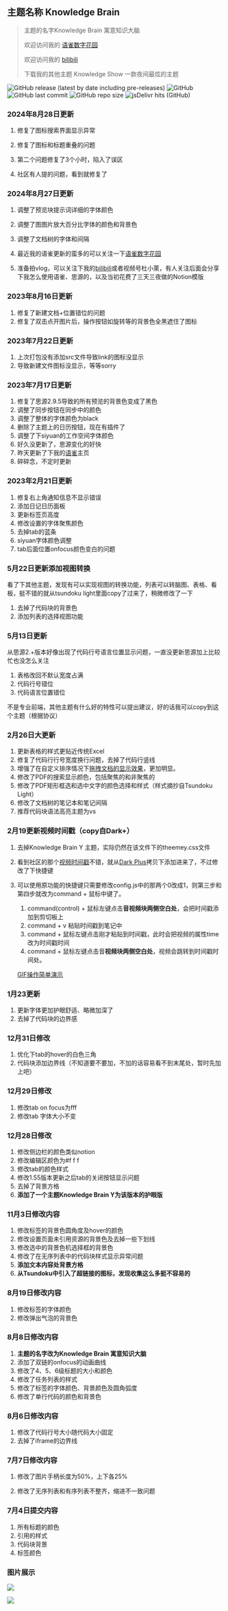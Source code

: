 ##  主题名称 Knowledge Brain

> 主题的名字Knowledge Brain 寓意知识大脑
> 
> 欢迎访问我的 [语雀数字花园](https://www.yuque.com/lanedu)
>
> 欢迎访问我的 [bilibili](https://space.bilibili.com/85894775)
>
> 
> 下载我的其他主题 Knowledge Show 一款夜间最炫的主题


![GitHub release (latest by date including pre-releases)](https://img.shields.io/github/release/lanedu/Knowledge-Brain?include_prereleases)
![GitHub](https://img.shields.io/github/license/lanedu/Knowledge-Brain)
![GitHub last commit](https://img.shields.io/github/last-commit/lanedu/Knowledge-Brain)
![GitHub repo size](https://img.shields.io/github/repo-size/lanedu/Knowledge-Brain)
![jsDelivr hits (GitHub)](https://img.shields.io/jsdelivr/gh/hy/lanedu/Knowledge-Brain?label=hits)

### 2024年8月28日更新

1. 修复了图标搜索界面显示异常

2. 修复了图标和标题重叠的问题

3. 第二个问题修复了3个小时，陷入了误区

4. 社区有人提的问题，看到就修复了
### 2024年8月27日更新

1. 调整了预览块提示词详细的字体颜色

2. 调整了图图片放大百分比字体的颜色和背景色

3. 调整了文档树的字体和间隔

4. 最近我的语雀更新的蛮多的可以关注一下[语雀数字花园](https://www.yuque.com/lanedu)
5. 准备拍vlog，可以关注下我的[bilibili](https://space.bilibili.com/85894775)或者视频号杜小萊，有人关注后面会分享下我怎么使用语雀、思源的，以及当初花费了三天三夜做的Notion模版


### 2023年8月16日更新
1. 修复了新建文档+位置错位的问题
2. 修复了双击点开图片后，操作按钮如旋转等的背景色全黑遮住了图标

### 2023年7月22日更新
1. 上次打包没有添加src文件导致link的图标没显示
2. 导致新建文件图标没显示，等等sorry

### 2023年7月17日更新
1. 修复了思源2.9.5导致的所有预览的背景色变成了黑色
2.   调整了同步按钮在同步中的颜色
3.   调整了整体的字体颜色为black
4.   删除了主题上的日历按钮，现在有插件了
5.   调整了下siyuan的工作空间字体颜色
6.   好久没更新了，思源变化的好快
7.   昨天更新了下我的[语雀](https://www.yuque.com/lanedu)主页
8.   碎碎念，不定时更新


### 2023年2月21日更新
1. 修复右上角通知信息不显示错误
1. 添加日记日历面板
2.   更新标签页高度
3.   修改设置的字体聚焦颜色
4. 去掉tab的蓝条
5.   siyuan字体颜色调整
6.   tab后面位置onfocus颜色变白的问题
### 5月22日更新添加视图转换

看了下其他主题，发现有可以实现视图的转换功能，列表可以转脑图、表格、看板，挺不错的就从tsundoku light里面copy了过来了，稍微修改了一下

1. 去掉了代码块的背景色
2. 添加列表的选择视图功能

### 5月13日更新

从思源2.+版本好像出现了代码行号语言位置显示问题，一直没更新思源加上比较忙也没怎么关注

1. 表格改回不默认宽度占满
2. 代码行号错位
3. 代码语言位置错位

不是专业前端，其他主题有什么好的特性可以提出建议，好的话我可以copy到这个主题（根据协议）

### 2月26日大更新

1. 更新表格的样式更贴近传统Excel
2. 修复了代码行行号宽度换行问题，去掉了代码行竖线
3. 增强了在自定义排序情况下[拖拽文档的显示效果](https://github.com/LaneDu/Knowledge-Brain/issues/2)，更加明显。
3. 修改了PDF的搜索显示颜色，包括聚焦的和非聚焦的
3. 修改了PDF矩形框选和选中文字的颜色选择和样式（样式摘抄自Tsundoku Light）
3. 修改了文档树的笔记本和笔记间隔
3. 推荐代码块语法高亮主题为vs

### 2月19更新视频时间戳（copy自Dark+）

1. 去掉Knowledge Brain Y 主题，实际仍然在该文件下的theemey.css文件

2. 看到社区的那个[视频时间戳](https://ld246.com/article/1645210285263)不错，就从[Dark Plus](https://github.com/Zuoqiu-Yingyi/siyuan-theme-dark-plus)拷贝下添加进来了，不过修改了下快捷键

3. 可以使用原功能的快捷键只需要修改config.js中的那两个0改成1，则第三步和第四步就改为command + 鼠标中键了。
   1. command(control) + 鼠标左键点击**音视频块两侧空白处**，会把时间戳添加到剪切板上
   2. command + v 粘贴时间戳到笔记中
   3. command + 鼠标左键点击刚才粘贴到时间戳，此时会把视频的属性time改为时间戳时间
   4. command + 鼠标左键点击音**视频块两侧空白处**，视频会跳转到时间戳时间处。
   
   [GIF操作简单演示](https://b3logfile.com/file/2022/02/2022.02.19.13.50-5d195148.gif)
### 1月23更新

1. 更新字体更加护眼舒适、略微加深了
2. 去掉了代码块的边界感

### 12月31日修改

1. 优化下tab的hover的白色三角
2. 代码块添加边界线（不知道要不要加，不加的话容易看不到末尾处，暂时先加上吧）

### 12月29日修改

1. 修改tab on focus为fff
2. 修改tab 字体大小不变

### 12月28日修改

1. 修改侧边栏的颜色类似notion
2. 修改编辑区颜色为#f f f
3. 修改tab的颜色样式
4. 修改1.55版本更新之后tab的关闭按钮显示问题
5. 去掉了背景方格
7. **添加了一个主题Knowledge Brain Y为该版本的护眼版**

### 11月3日修改内容

1. 修改标签的背景色圆角度及hover的颜色
2. 修改设置页面未引用资源的背景色及去掉一些下划线
3. 修改选中的背景色机选择框的背景色
4. 修改了在无序列表中的代码块样式显示异常问题
5. **添加文本内容处背景方格**
6. **从Tsundoku中引入了超链接的图标，发现收集这么多挺不容易的**

### 8月19日修改内容

1. 修改标签的字体颜色
2. 修改弹出气泡的背景色

### 8月8日修改内容

1. **主题的名字改为Knowledge Brain 寓意知识大脑**
2. 添加了双链的onfocus的动画曲线
3. 修改了4、5、6级标题的大小和颜色
4. 修改了任务列表的样式
5. 修改了标签的字体颜色、背景颜色及圆角弧度
6. 修改了单行代码的颜色和背景色

### 8月6日修改内容

1. 修改了代码行号大小随代码大小固定
2. 去掉了iframe的边界线

### 7月7日修改内容

1. 修改了图片手柄长度为50%，上下各25%

2. 修改了无序列表和有序列表不整齐，缩进不一致问题

### 7月4日提交内容

1. 所有标题的颜色
2. 引用的样式
3. 代码块背景
4. 标签颜色

### 图片展示

![](https://b3logfile.com/siyuan/1619927307428/assets/image-20220226213038-ja2t8i2.png?imageView2/2/interlace/1/format/jpg)

![](https://b3logfile.com/siyuan/1619927307428/assets/image-20220226212824-i2wrtke.png?imageView2/2/interlace/1/format/jpg)







